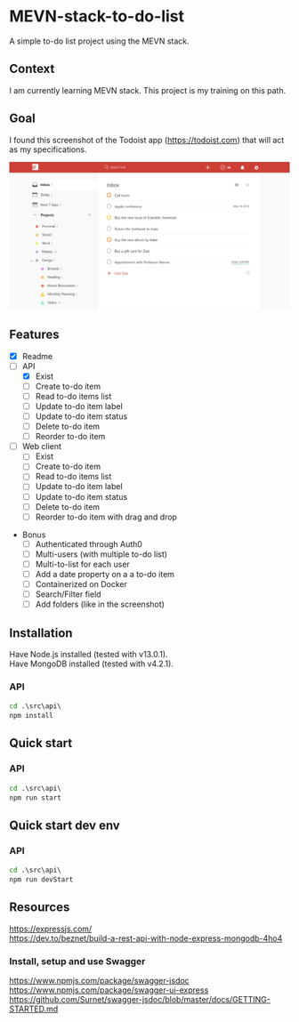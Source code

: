 # MEVN-stack-to-do-list

A simple to-do list project using the MEVN stack.

## Context

I am currently learning MEVN stack. This project is my training on this path.

## Goal

I found this screenshot of the Todoist app (<https://todoist.com>) that will act as my specifications.

![todoist screenshot](./images/Todoist.png)

## Features

- [x] Readme  
- [ ] API
  - [x] Exist
  - [ ] Create to-do item
  - [ ] Read to-do items list
  - [ ] Update to-do item label
  - [ ] Update to-do item status
  - [ ] Delete to-do item
  - [ ] Reorder to-do item
- [ ] Web client
  - [ ] Exist
  - [ ] Create to-do item
  - [ ] Read to-do items list
  - [ ] Update to-do item label
  - [ ] Update to-do item status
  - [ ] Delete to-do item
  - [ ] Reorder to-do item with drag and drop
- Bonus
  - [ ] Authenticated through Auth0
  - [ ] Multi-users (with multiple to-do list)
  - [ ] Multi-to-list for each user
  - [ ] Add a date property on a a to-do item
  - [ ] Containerized on Docker
  - [ ] Search/Filter field
  - [ ] Add folders (like in the screenshot)

## Installation

Have Node.js installed (tested with v13.0.1).  
Have MongoDB installed (tested with v4.2.1).

### API

```cmd
cd .\src\api\
npm install
```

## Quick start

### API

```cmd
cd .\src\api\
npm run start
```

## Quick start dev env

### API

```cmd
cd .\src\api\
npm run devStart
```

## Resources

<https://expressjs.com/>  
<https://dev.to/beznet/build-a-rest-api-with-node-express-mongodb-4ho4>

### Install, setup and use Swagger

<https://www.npmjs.com/package/swagger-jsdoc>  
<https://www.npmjs.com/package/swagger-ui-express>  
<https://github.com/Surnet/swagger-jsdoc/blob/master/docs/GETTING-STARTED.md>

